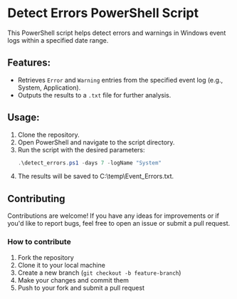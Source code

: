 # Detect Errors PowerShell Script

This PowerShell script helps detect errors and warnings in Windows event logs within a specified date range.

## Features:
- Retrieves `Error` and `Warning` entries from the specified event log (e.g., System, Application).
- Outputs the results to a `.txt` file for further analysis.

## Usage:
1. Clone the repository.
2. Open PowerShell and navigate to the script directory.
3. Run the script with the desired parameters:
   ```powershell
   .\detect_errors.ps1 -days 7 -logName "System"
4. The results will be saved to C:\temp\Event_Errors.txt.

## Contributing

Contributions are welcome! If you have any ideas for improvements or if you'd like to report bugs, feel free to open an issue or submit a pull request.

### How to contribute
1. Fork the repository
2. Clone it to your local machine
3. Create a new branch (`git checkout -b feature-branch`)
4. Make your changes and commit them
5. Push to your fork and submit a pull request
